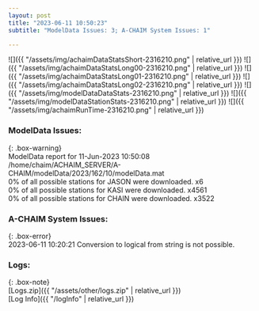 ```yaml
---
layout: post
title: "2023-06-11 10:50:23"
subtitle: "ModelData Issues: 3; A-CHAIM System Issues: 1"

---
```


![]({{ "/assets/img/achaimDataStatsShort-2316210.png" | relative_url }})
![]({{ "/assets/img/achaimDataStatsLong00-2316210.png" | relative_url }})
![]({{ "/assets/img/achaimDataStatsLong01-2316210.png" | relative_url }})
![]({{ "/assets/img/achaimDataStatsLong02-2316210.png" | relative_url }})
![]({{ "/assets/img/modelDataDataStats-2316210.png" | relative_url }})
![]({{ "/assets/img/modelDataStationStats-2316210.png" | relative_url }})
![]({{ "/assets/img/achaimRunTime-2316210.png" | relative_url }})


### ModelData Issues:  
  
{: .box-warning}  
 ModelData report for 11-Jun-2023 10:50:08   
 /home/chaim/ACHAIM_SERVER/A-CHAIM/modelData/2023/162/10/modelData.mat   
 0% of all possible stations for JASON were downloaded. x6   
 0% of all possible stations for KASI were downloaded. x4561   
 0% of all possible stations for CHAIN were downloaded. x3522   
  
### A-CHAIM System Issues:  
  
{: .box-error}  
2023-06-11 10:20:21 Conversion to logical from string is not possible.  

### Logs:  
  
{: .box-note}  
[Logs.zip]({{ "/assets/other/logs.zip" | relative_url }})  
[Log Info]({{ "/logInfo" | relative_url }})  
